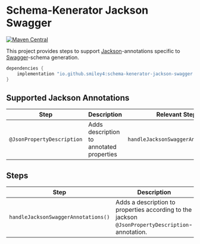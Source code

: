 # Schema-Kenerator Jackson Swagger

[![Maven Central](https://maven-badges.herokuapp.com/maven-central/io.github.smiley4/schema-kenerator-jackson-swagger/badge.svg)](https://maven-badges.herokuapp.com/maven-central/io.github.smiley4/schema-kenerator-jackson-swagger)

This project provides steps to support [Jackson](https://github.com/FasterXML/jackson-annotations)-annotations specific
to [Swagger](https://github.com/swagger-api/swagger-parser)-schema generation.

```kotlin
dependencies {
    implementation "io.github.smiley4:schema-kenerator-jackson-swagger:<VERSION>"
}
```

## Supported Jackson Annotations

| Step                       | Description                              | Relevant Steps                      |
|----------------------------|------------------------------------------|-------------------------------------|
| `@JsonPropertyDescription` | Adds description to annotated properties | `handleJacksonSwaggerAnnotations()` |

## Steps

| Step                                | Description                                                                                      |
|-------------------------------------|--------------------------------------------------------------------------------------------------|
| `handleJacksonSwaggerAnnotations()` | Adds a description to properties according to the jackson `@JsonPropertyDescription`-annotation. |
